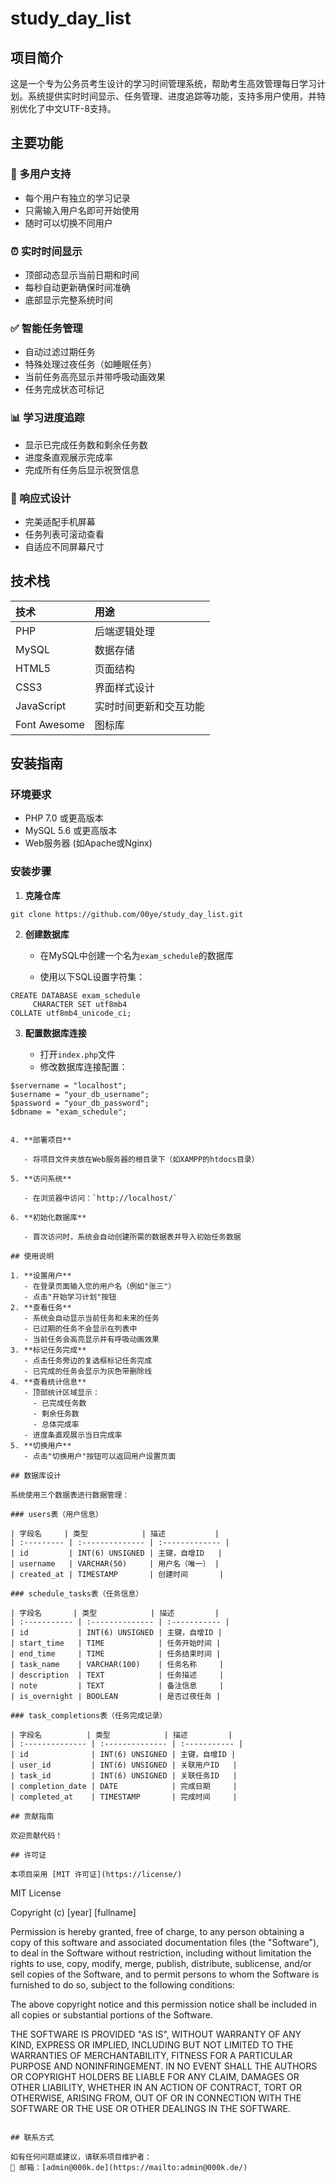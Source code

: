 # study_day_list
## 项目简介

这是一个专为公务员考生设计的学习时间管理系统，帮助考生高效管理每日学习计划。系统提供实时时间显示、任务管理、进度追踪等功能，支持多用户使用，并特别优化了中文UTF-8支持。

## 主要功能

### 📅 多用户支持

- 每个用户有独立的学习记录
- 只需输入用户名即可开始使用
- 随时可以切换不同用户

### ⏰ 实时时间显示

- 顶部动态显示当前日期和时间
- 每秒自动更新确保时间准确
- 底部显示完整系统时间

### ✅ 智能任务管理

- 自动过滤过期任务
- 特殊处理过夜任务（如睡眠任务）
- 当前任务高亮显示并带呼吸动画效果
- 任务完成状态可标记

### 📊 学习进度追踪

- 显示已完成任务数和剩余任务数
- 进度条直观展示完成率
- 完成所有任务后显示祝贺信息

### 📱 响应式设计

- 完美适配手机屏幕
- 任务列表可滚动查看
- 自适应不同屏幕尺寸

## 技术栈

| 技术         | 用途                   |
| :----------- | :--------------------- |
| PHP          | 后端逻辑处理           |
| MySQL        | 数据存储               |
| HTML5        | 页面结构               |
| CSS3         | 界面样式设计           |
| JavaScript   | 实时时间更新和交互功能 |
| Font Awesome | 图标库                 |

## 安装指南

### 环境要求

- PHP 7.0 或更高版本
- MySQL 5.6 或更高版本
- Web服务器 (如Apache或Nginx)

### 安装步骤

1. **克隆仓库**

```
git clone https://github.com/00ye/study_day_list.git
```


2. **创建数据库**

   - 在MySQL中创建一个名为`exam_schedule`的数据库

   - 使用以下SQL设置字符集：
```
CREATE DATABASE exam_schedule 
     CHARACTER SET utf8mb4 
COLLATE utf8mb4_unicode_ci;
```
3. **配置数据库连接**

   - 打开`index.php`文件
   - 修改数据库连接配置：

```
$servername = "localhost";
$username = "your_db_username";
$password = "your_db_password";
$dbname = "exam_schedule";
```
```
   
4. **部署项目**

   - 将项目文件夹放在Web服务器的根目录下（如XAMPP的htdocs目录）

5. **访问系统**

   - 在浏览器中访问：`http://localhost/`

6. **初始化数据库**

   - 首次访问时，系统会自动创建所需的数据表并导入初始任务数据

## 使用说明

1. **设置用户**
   - 在登录页面输入您的用户名（例如"张三"）
   - 点击"开始学习计划"按钮
2. **查看任务**
   - 系统会自动显示当前任务和未来的任务
   - 已过期的任务不会显示在列表中
   - 当前任务会高亮显示并有呼吸动画效果
3. **标记任务完成**
   - 点击任务旁边的复选框标记任务完成
   - 已完成的任务会显示为灰色带删除线
4. **查看统计信息**
   - 顶部统计区域显示：
     - 已完成任务数
     - 剩余任务数
     - 总体完成率
   - 进度条直观展示当日完成率
5. **切换用户**
   - 点击"切换用户"按钮可以返回用户设置页面

## 数据库设计

系统使用三个数据表进行数据管理：

### users表（用户信息）

| 字段名     | 类型            | 描述           |
| :--------- | :-------------- | :------------- |
| id         | INT(6) UNSIGNED | 主键，自增ID   |
| username   | VARCHAR(50)     | 用户名（唯一） |
| created_at | TIMESTAMP       | 创建时间       |

### schedule_tasks表（任务信息）

| 字段名       | 类型            | 描述         |
| :----------- | :-------------- | :----------- |
| id           | INT(6) UNSIGNED | 主键，自增ID |
| start_time   | TIME            | 任务开始时间 |
| end_time     | TIME            | 任务结束时间 |
| task_name    | VARCHAR(100)    | 任务名称     |
| description  | TEXT            | 任务描述     |
| note         | TEXT            | 备注信息     |
| is_overnight | BOOLEAN         | 是否过夜任务 |

### task_completions表（任务完成记录）

| 字段名          | 类型            | 描述         |
| :-------------- | :-------------- | :----------- |
| id              | INT(6) UNSIGNED | 主键，自增ID |
| user_id         | INT(6) UNSIGNED | 关联用户ID   |
| task_id         | INT(6) UNSIGNED | 关联任务ID   |
| completion_date | DATE            | 完成日期     |
| completed_at    | TIMESTAMP       | 完成时间     |

## 贡献指南

欢迎贡献代码！

## 许可证

本项目采用 [MIT 许可证](https://license/)

```
MIT License

Copyright (c) [year] [fullname]

Permission is hereby granted, free of charge, to any person obtaining a copy
of this software and associated documentation files (the "Software"), to deal
in the Software without restriction, including without limitation the rights
to use, copy, modify, merge, publish, distribute, sublicense, and/or sell
copies of the Software, and to permit persons to whom the Software is
furnished to do so, subject to the following conditions:

The above copyright notice and this permission notice shall be included in all
copies or substantial portions of the Software.

THE SOFTWARE IS PROVIDED "AS IS", WITHOUT WARRANTY OF ANY KIND, EXPRESS OR
IMPLIED, INCLUDING BUT NOT LIMITED TO THE WARRANTIES OF MERCHANTABILITY,
FITNESS FOR A PARTICULAR PURPOSE AND NONINFRINGEMENT. IN NO EVENT SHALL THE
AUTHORS OR COPYRIGHT HOLDERS BE LIABLE FOR ANY CLAIM, DAMAGES OR OTHER
LIABILITY, WHETHER IN AN ACTION OF CONTRACT, TORT OR OTHERWISE, ARISING FROM,
OUT OF OR IN CONNECTION WITH THE SOFTWARE OR THE USE OR OTHER DEALINGS IN THE
SOFTWARE.
```

## 联系方式

如有任何问题或建议，请联系项目维护者：
📧 邮箱：[admin@000k.de](https://mailto:admin@000k.de/)
```